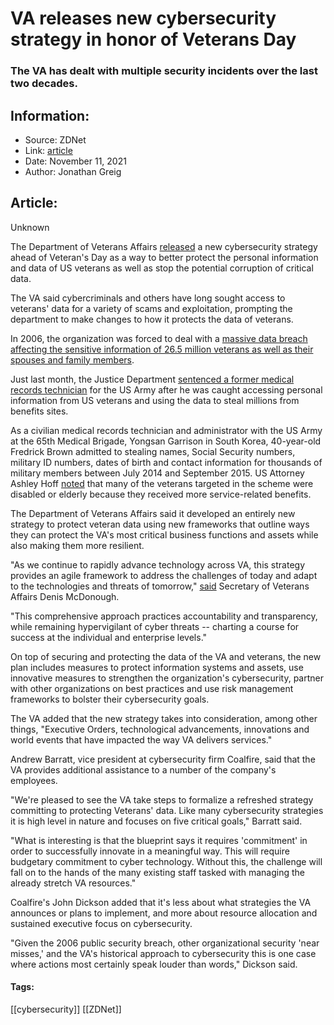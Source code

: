 # VA releases new cybersecurity strategy in honor of Veterans Day
### The VA has dealt with multiple security incidents over the last two decades.

## Information:
+ Source: ZDNet
+ Link: [article](https://www.zdnet.com/article/va-releases-new-cybersecurity-strategy-in-honor-of-veterans-day/)
+ Date: November 11, 2021
+ Author: Jonathan Greig


## Article:
Unknown

The Department of Veterans Affairs [released](https://www.oit.va.gov/about/cybersecurity-strategy/) a new cybersecurity strategy ahead of Veteran's Day as a way to better protect the personal information and data of US veterans as well as stop the potential corruption of critical data. 

The VA said cybercriminals and others have long sought access to veterans' data for a variety of scams and exploitation, prompting the department to make changes to how it protects the data of veterans.  

In 2006, the organization was forced to deal with a [massive data breach affecting the sensitive information of 26.5 million veterans as well as their spouses and family members](https://archive.epic.org/privacy/vatheft/).

Just last month, the Justice Department [sentenced a former medical records technician](https://www.zdnet.com/article/army-contractor-sentenced-for-stealing-1-5-million-from-veterans-through-dod-benefit-sites/) for the US Army after he was caught accessing personal information from US veterans and using the data to steal millions from benefits sites.

As a civilian medical records technician and administrator with the US Army at the 65th Medical Brigade, Yongsan Garrison in South Korea, 40-year-old Fredrick Brown admitted to stealing names, Social Security numbers, military ID numbers, dates of birth and contact information for thousands of military members between July 2014 and September 2015. US Attorney Ashley Hoff [noted](https://www.justice.gov/opa/pr/former-army-contractor-receives-151-month-sentence-fraud-scheme-targeting-thousands-us) that many of the veterans targeted in the scheme were disabled or elderly because they received more service-related benefits.

The Department of Veterans Affairs said it developed an entirely new strategy to protect veteran data using new frameworks that outline ways they can protect the VA's most critical business functions and assets while also making them more resilient. 

"As we continue to rapidly advance technology across VA, this strategy provides an agile framework to address the challenges of today and adapt to the technologies and threats of tomorrow," [said](https://www.va.gov/OPA/PRESSREL/pressrelease.cfm?id=5734) Secretary of Veterans Affairs Denis McDonough. 






"This comprehensive approach practices accountability and transparency, while remaining hypervigilant of cyber threats -- charting a course for success at the individual and enterprise levels."

On top of securing and protecting the data of the VA and veterans, the new plan includes measures to protect information systems and assets, use innovative measures to strengthen the organization's cybersecurity, partner with other organizations on best practices and use risk management frameworks to bolster their cybersecurity goals. 

The VA added that the new strategy takes into consideration, among other things, "Executive Orders, technological advancements, innovations and world events that have impacted the way VA delivers services."

Andrew Barratt, vice president at cybersecurity firm Coalfire, said that the VA provides additional assistance to a number of the company's employees.

"We're pleased to see the VA take steps to formalize a refreshed strategy committing to protecting Veterans' data. Like many cybersecurity strategies it is high level in nature and focuses on five critical goals," Barratt said. 

"What is interesting is that the blueprint says it requires 'commitment' in order to successfully innovate in a meaningful way. This will require budgetary commitment to cyber technology. Without this, the challenge will fall on to the hands of the many existing staff tasked with managing the already stretch VA resources."

Coalfire's John Dickson added that it's less about what strategies the VA announces or plans to implement, and more about resource allocation and sustained executive focus on cybersecurity. 

"Given the 2006 public security breach, other organizational security 'near misses,' and the VA's historical approach to cybersecurity this is one case where actions most certainly speak louder than words," Dickson said.





#### Tags:
[[cybersecurity]] [[ZDNet]]
